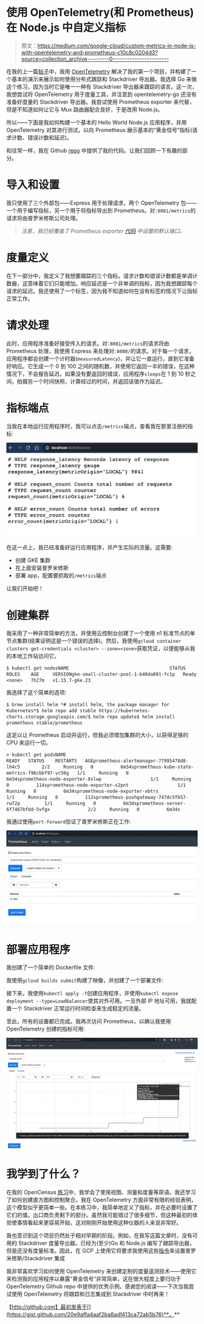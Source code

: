 # 使用 OpenTelemetry(和 Prometheus)在 Node.js 中自定义指标

> 原文：<https://medium.com/google-cloud/custom-metrics-in-node-js-with-opentelemetry-and-prometheus-c10c8c0204d3?source=collection_archive---------0----------------------->

在我的上一篇[帖子](https://dev.to/yurigrinshteyn/distributed-tracing-with-opentelemetry-in-go-473h)中，我用 [OpenTelemetry](https://opentelemetry.io) 解决了我的第一个项目，并构建了一个基本的演示来展示如何使用分布式跟踪和 Stackdriver 导出器。我选择 Go 来做这个练习，因为当时它是唯一一种有 Stackdriver 导出器来跟踪的语言。这一次，我想尝试将 OpenTelemetry 用于度量工具，并注意到 opentelemetry-go 还没有准备好度量的 Stackdriver 导出器。我尝试使用 Prometheus exporter 来代替，但是不知道如何让它与 Mux 路由器配合良好，于是改用 Node.js。

所以——下面是我如何构建一个基本的 Hello World Node.js 应用程序，并用 OpenTelemetry 对其进行测试，以向 Prometheus 展示基本的“黄金信号”指标(请求计数、错误计数和延迟)。

和往常一样，我在 Github [repo](https://github.com/yuriatgoogle/stack-doctor/opentelemetry-metrics/demo) 中提供了我的代码。让我们回顾一下有趣的部分。

# 导入和设置

我只使用了三个外部包——Express 用于处理请求，两个 OpenTelemetry 包——一个用于编写指标，另一个用于将指标导出到 Prometheus。对`:8081/metrics`的请求将由普罗米修斯公司处理。

> *注意，我已经覆盖了 Prometheus exporter* [*代码*](https://github.com/open-telemetry/opentelemetry-js/blob/master/packages/opentelemetry-exporter-prometheus/src/prometheus.ts#L32-L38) *中设置的默认端口。*

# 度量定义

在下一部分中，我定义了我想要跟踪的三个指标。请求计数和错误计数都是单调计数器，这意味着它们只能增加。响应延迟是一个非单调的指标，因为我想跟踪每个请求的延迟。我还使用了一个标签，因为我不知道如何在没有标签的情况下让指标正常工作。

# 请求处理

此时，应用程序准备好接受传入的请求。对`:8081/metrics`的请求将由 Prometheus 处理，我使用 Express 来处理对`:8080/`的请求。对于每一个请求，应用程序都会创建一个计时器(`measuredLatency`)，并让它一直运行，直到它准备好响应。它生成一个 0 到 100 之间的随机数，并使用它返回一半的错误，在这种情况下，不会报告延迟。如果没有要返回的错误，应用程序`sleeps`在 1 到 10 秒之间，拍摄另一个时间快照，计算经过的时间，并返回该值作为延迟。

# 指标端点

当我在本地运行应用程序时，我可以点击`/metrics`端点，查看我在那里注册的指标:

![](img/9eb136d94e1ff0da1c7e8f0fbd06bd2a.png)

在这一点上，我已经准备好运行应用程序，并产生实际的流量。这需要:

*   创建 GKE 集群
*   在上面安装普罗米修斯
*   部署 app，配置要抓取的`/metrics`端点

让我们开始吧！

# 创建集群

我采用了一种非常简单的方法，并使用云控制台创建了一个使用 n1 标准节点的单节点集群(结果证明这是一个错误的选择)。然后，我使用`gcloud container clusters get-credentials <cluster> --zone=<zone>`获取凭证，以便能够从我的本地工作站访问它。

```
$ kubectl get nodesNAME                                     STATUS   ROLES    AGE     VERSIONgke-small-cluster-pool-1-b40da891-fc1p   Ready    <none>   7h27m   v1.15.7-gke.23
```

我选择了这个简单的选项:

```
$ brew install helm *# install helm, the package manager for Kubernetes*$ helm repo add stable https://kubernetes-charts.storage.googleapis.com/$ helm repo update$ helm install prometheus stable/prometheus
```

这足以让 Prometheus 启动并运行，但我必须增加集群的大小，以获得足够的 CPU 来运行一切。

```
> kubectl get podsNAME                                            READY   STATUS    RESTARTS   AGEprometheus-alertmanager-77995478d8-lh4c5        2/2     Running   0          6m34sprometheus-kube-state-metrics-f96cbbf97-vc56g   1/1     Running   0          6m34sprometheus-node-exporter-8xlwp                  1/1     Running   0          114sprometheus-node-exporter-s2pnt                  1/1     Running   0          6m34sprometheus-node-exporter-xbtrs                  1/1     Running   0          112sprometheus-pushgateway-747dc5fb57-rw72p         1/1     Running   0          6m34sprometheus-server-6f7467bfdd-5vfgx              2/2     Running   0          6m34s
```

我通过使用`port-forward`验证了普罗米修斯正在工作:

![](img/693c5c6a7600c4c0342f4157bf1a224c.png)

# 部署应用程序

我创建了一个简单的 Dockerfile 文件:

我使用`gcloud builds submit`构建了映像，并创建了一个部署文件:

接下来，我使用`kubectl apply -f`创建应用程序，并使用`kubectl expose deployment --type=LoadBalancer`使其对外可用。一旦外部 IP 地址可用，我就配置一个 Stackdriver 正常运行时间检查来生成稳定的流量。

至此，所有的设置都已完成。我再次访问 Prometheus，以确认我使用 OpenTelemetry 创建的指标可用:

![](img/5c23a936752807769cf58ee4f1260f41.png)

# 我学到了什么？

在我的 OpenCensus [练习](https://github.com/yuriatgoogle/stack-doctor/blob/master/opencensus-metrics/node/app.js)中，我学会了使用视图、测量和度量等原语。我还学习了如何创建直方图和控制聚合。我在 OpenTelemetry 方面非常有限的经验表明，这个模型似乎更简单一些。在本练习中，我简单地定义了指标，并在必要时设置了它们的值。出口商负责剩下的部分。虽然我可能错过了很多细节，但这种最初的体验使事情看起来更容易开始，这对刚刚开始使用这种仪器的人来说非常好。

我也意识到这个项目仍然处于相对早期的阶段。例如，在我写这篇文章时，没有可用的 Stackdriver 度量导出器。已经为(至少)Go 和 Node.js 编写了跟踪导出器，但是还没有度量标准。因此，在 GCP 上使用它将要求我使用这些[指令](https://cloud.google.com/monitoring/kubernetes-engine/prometheus#configuration)来设置普罗米修斯/Stackdriver 集成

我非常喜欢学习如何使用 OpenTelemetry 来创建定制的度量遥测技术——使用它来检测我的应用程序以暴露“黄金信号”非常简单，这在很大程度上要归功于 OpenTelemetry Github repo 中提供的优秀示例。感谢您的阅读——下次当我尝试使用 OpenTelemetry 将跟踪和日志集成到 Stackdriver 中时再来！

【http://github.com】最初发表于[](https://gist.github.com/20e9affa4aaf2ba8adf413ca72ab5b76)**。**